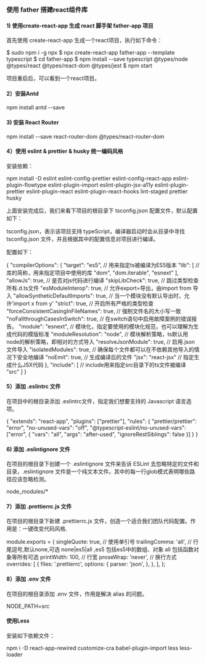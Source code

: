 
### 使用 father 搭建react组件库

#### 1) 使用create-react-app 生成 react 脚手架 father-app 项目

首先使用 create-react-app 生成一个react项目，执行如下命令：

$ sudo npm i -g npx
$ npx create-react-app father-app --template typescript
$ cd father-app
$ npm install --save typescript @types/node @types/react @types/react-dom @types/jest
$ npm start

项目重启后，可以看到一个react项目。

#### 2）安装Antd

npm install antd --save

#### 3) 安装 React Router

npm install --save react-router-dom @types/react-router-dom

#### 4）使用 eslint & prettier & husky 统一编码风格

安装依赖：

npm install -D eslint eslint-config-prettier eslint-config-react-app eslint-plugin-flowtype eslint-plugin-import eslint-plugin-jsx-a11y eslint-plugin-prettier eslint-plugin-react eslint-plugin-react-hooks lint-staged prettier husky

上面安装完成后，我们来看下项目的根目录下 tsconfig.json 配置文件，默认配置如下：

tsconfig.json，表示该项目支持 typeScript，编译器启动时会从目录中寻找 tsconfig.json 文件，并且根据其中的配置信息对项目进行编译。

配置如下：

{
  "compilerOptions": {
    "target": "es5",                            // 用来指定ts被编译为ES5版本
    "lib": [                                    // 库的简称，用来指定项目中使用的库
      "dom",
      "dom.iterable",
      "esnext"
    ],
    "allowJs": true,                            // 是否对js代码进行编译 
    "skipLibCheck": true,                       // 跳过类型检查所有.d.ts文件
    "esModuleInterop": true,                    // 允许export=导出，由import from 导入
    "allowSyntheticDefaultImports": true,       // 当一个模块没有默认导出时，允许'import x from y'
    "strict": true,                             // 开启所有严格的类型检查
    "forceConsistentCasingInFileNames": true,   // 强制文件名的大小写一致
    "noFallthroughCasesInSwitch": true,         // 在switch语句中启用故障案例的错误报告。
    "module": "esnext",                         // 模块化，指定要使用的模块化规范，也可以理解为生成代码的模版标准
    "moduleResolution": "node",                 // 模块解析策略，ts默认用node的解析策略，即相对的方式导入
    "resolveJsonModule": true,                  // 启用.json文件导入
    "isolatedModules": true,                    // 确保每个文件都可以在不依赖其他导入的情况下安全地编译
    "noEmit": true,                             // 生成编译后的文件
    "jsx": "react-jsx"                          // 指定生成什么JSX代码
  },
  "include": [                                  // include用来指定src目录下的ts文件被编译
    "src"
  ]
}

#### 5）添加 .eslintrc 文件

在项目中的根目录添加 .eslintrc文件，指定我们想要支持的 Javascript 语言选项。

{
  "extends": "react-app",
  "plugins": ["prettier"],
  "rules": {
    "prettier/prettier": "error",
    "no-unused-vars": "off",
    "@typescript-eslint/no-unused-vars": ["error", {
      "vars": "all",
      "args": "after-used",
      "ignoreRestSiblings": false
    }]
  }
}

#### 6) 添加 .eslintignore 文件

在项目的根目录下创建一个 .eslintignore 文件来告诉 ESLint 去忽略特定的文件和目录，.eslintignore 文件是一个纯文本文件。其中的每一行glob模式表明哪些路径应该忽略检测。

node_modules/*

#### 7）添加 .prettierrc.js 文件

在项目的根目录下新建 .prettierrc.js 文件，创造一个适合我们团队代码配置。作用是：一键改变代码风格.

module.exports = {
  singleQuote: true,            // 使用单引号
  trailingComma: 'all',         // 行尾逗号,默认none,可选 none|es5|all ,es5 包括es5中的数组、对象  all 包括函数对象等所有可选
  printWidth: 100,              // 行宽
  proseWrap: 'never',           // 换行方式
  overrides: [
    {
      files: '.prettierrc',
      options: {
        parser: 'json',
      },
    },
  ],
};

#### 8）添加 .env 文件

在项目的根目录添加 .env 文件，作用是解决 alias 的问题。

NODE_PATH=src

#### 使用Less

安装如下依赖文件：

npm i -D react-app-rewired customize-cra babel-plugin-import less less-loader











